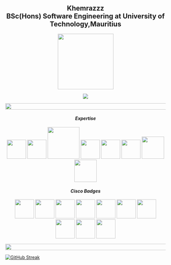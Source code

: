 <h2 align="center">Khemrazzz<br>BSc(Hons) Software Engineering at University of Technology,Mauritius</h2>

<p align="center">
<img src="https://d.furaffinity.net/art/lxlhunter/1492019990/1492019990.lxlhunter_coding.gif" width="175">

<p align="center">
<img src="https://komarev.com/ghpvc/?username=Khemrazzz&color=0E9C47&style=for-the-badge">
</p>

<img src="https://i.imgur.com/dBaSKWF.gif" height="20" width="1000">

<h4 align= "center"><b><i>Expertise</i></b></h4>
<p align="center">
<img src="https://encrypted-tbn0.gstatic.com/images?q=tbn:ANd9GcTZYlJcLs7btjBkAAj_a5WW-gc_sj5Rscuc7Hl_gie8rNxp1uMHNV_VPAQpgjJdMHt0qIk&usqp=CAU" width="60">
<img src="https://cdn3.iconfinder.com/data/icons/logos-and-brands-adobe/512/267_Python-512.png" width="60">
<img src="https://1000logos.net/wp-content/uploads/2023/04/Visual-Studio-Logo-2019.png" width="100">
<img src="https://cdn1.iconfinder.com/data/icons/logotypes/32/badge-html-5-1024.png" width="60">
<img src="https://cdn1.iconfinder.com/data/icons/logotypes/32/badge-css-3-512.png" width="60">
<img src="https://upload.wikimedia.org/wikipedia/commons/6/6a/JavaScript-logo.png" width="60">
<img src="https://cdn4.iconfinder.com/data/icons/logos-3/568/php-logo-512.png" width="70">
<img src="https://cdn4.iconfinder.com/data/icons/logos-3/181/MySQL-1024.png" width="70">
</p>

<h4 align= "center"><b><i>Cisco Badges</i></b></h4>
<p align="center">
<img src="https://images.credly.com/size/220x220/images/5bdd6a39-3e03-4444-9510-ecff80c9ce79/image.png" width="60">
<img src="https://images.credly.com/size/220x220/images/49c099bd-8542-4f48-8c03-f21799dcaf51/image.png" width="60">
<img src="https://images.credly.com/size/220x220/images/88316fe8-5651-4e61-a6be-5be1558f049e/image.png" width="60">
<img src="https://images.credly.com/size/220x220/images/a4dd891f-7bf5-4938-8241-50dc81e8cc00/image.png" width="60">
<img src="https://images.credly.com/size/220x220/images/978f88dc-c247-4093-9d39-6efac3651297/image.png" width="60">
<img src="https://images.credly.com/size/220x220/images/0ca5f542-fb5e-4a22-9b7a-c1a1ce4c3db7/EndpointSecurity.png" width="60">
<img src="https://images.credly.com/size/220x220/images/242902b5-f527-42ad-865e-977c9e1b5b58/image.png" width="60">
<img src="https://images.credly.com/size/220x220/images/51526f76-711b-4caf-b04d-27f89512b112/NetworkDefense_v1_091721.png" width="60">
<img src="https://images.credly.com/size/220x220/images/5d5ac32b-d239-42b8-9665-8a921dc3ab47/image.png" width="60">
<img src="https://images.credly.com/size/220x220/images/441578ec-c0f3-46cc-95fc-86b27e90cf4f/image.png" width="60">
</p>

<img src="https://i.imgur.com/dBaSKWF.gif" height="20" width="1000">

<p align="center">
  
[![GitHub Streak](https://github-readme-streak-stats-iota-beige.vercel.app?user=Khemrazzz&theme=windows-dark)](https://git.io/streak-stats)














